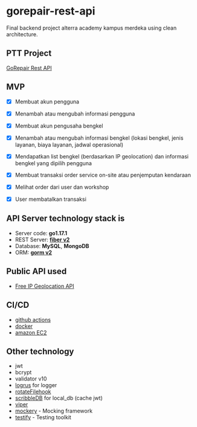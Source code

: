 # gorepair-rest-api

Final backend project alterra academy kampus merdeka using clean architecture.

## PTT Project

[GoRepair Rest API](https://docs.google.com/presentation/d/1-uC8uCqV3RVZLgBC5wcxVw5ane95b4jvYOxG6fqoTBA/edit?usp=sharing)

## MVP

- [x] Membuat akun pengguna

- [x] Menambah atau mengubah informasi pengguna

- [x] Membuat akun pengusaha bengkel

- [x] Menambah atau mengubah informasi bengkel (lokasi bengkel, jenis layanan, biaya layanan, jadwal operasional)

- [x] Mendapatkan list bengkel (berdasarkan IP geolocation) dan informasi bengkel yang dipilih pengguna

- [x] Membuat transaksi order service on-site atau penjemputan kendaraan

- [x] Melihat order dari user dan workshop

- [x] User membatalkan transaksi

## API Server technology stack is

- Server code: **go1.17.1**
- REST Server: [**fiber v2**](https://docs.gofiber.io/)
- Database: **MySQL**, **MongoDB**
- ORM: [**gorm v2**](https://gorm.io/docs/)

## Public API used

- [Free IP Geolocation API](https://freegeoip.app/)

## CI/CD

- [github actions](https://github.com/features/actions)
- [docker](https://www.docker.com/)
- [amazon EC2](https://aws.amazon.com/ec2/?ec2-whats-new.sort-by=item.additionalFields.postDateTime&ec2-whats-new.sort-order=desc)

## Other technology

- jwt
- bcrypt
- validator v10
- [logrus](https://pkg.go.dev/github.com/sirupsen/logrus@v1.8.1#section-readme) for logger
- [rotateFilehook](https://pkg.go.dev/github.com/snowzach/rotatefilehook@v0.0.0-20180327172521-2f64f265f58c#section-readme)
- [scribbleDB](https://github.com/nanobox-io/golang-scribble) for local_db (cache jwt)
- [viper](https://github.com/spf13/viper)
- [mockery](https://github.com/vektra/mockery) - Mocking framework
- [testify](https://github.com/stretchr/testify) - Testing toolkit

